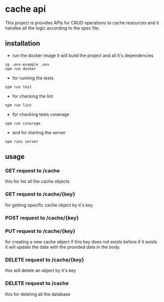 # cache api

This project is provides APIs for CRUD operations to cache resources and it handles all the logic according to the spec file.

## installation

- run the docker image it will build the project and all it's dependencies
```
cp .env-example .env
npm run docker
```
- for running the tests
```
npm run test
```
- for checking the lint
```
npm run lint
```
- for checking tests coverage
```
npm run coverage
```
- and for starting the server 
```
npm runs server
```

##  usage

### GET request to /cache
this for list all the cache objects

### GET request to /cache/{key}
for getting specific cache object by it's key

### POST request to /cache/{key}
### PUT request to /cache/{key}

for creating a new cache object if this key does not exists before if it exists it will update the data with the provided data in the body.

### DELETE request to /cache/{key}
this will delete an object by it's key

### DELETE request to /cache
this for deleting all the database

